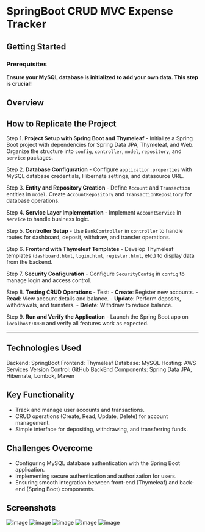 # SpringBoot CRUD MVC Expense Tracker

## Getting Started
### Prerequisites
**Ensure your MySQL database is initialized to add your own data. This step is crucial!**


## Overview
## How to Replicate the Project

Step 1. **Project Setup with Spring Boot and Thymeleaf**
    - Initialize a Spring Boot project with dependencies for Spring Data JPA, Thymeleaf, and Web. Organize the structure into `config`, `controller`, `model`, `repository`, and `service` packages.

Step 2. **Database Configuration**
    - Configure `application.properties` with MySQL database credentials, Hibernate settings, and datasource URL.

Step 3. **Entity and Repository Creation**
    - Define `Account` and `Transaction` entities in `model`. Create `AccountRepository` and `TransactionRepository` for database operations.

Step 4. **Service Layer Implementation**
    - Implement `AccountService` in `service` to handle business logic.

Step 5. **Controller Setup**
    - Use `BankController` in `controller` to handle routes for dashboard, deposit, withdraw, and transfer operations.

Step 6. **Frontend with Thymeleaf Templates**
    - Develop Thymeleaf templates (`dashboard.html`, `login.html`, `register.html`, etc.) to display data from the backend.

Step 7. **Security Configuration**
    - Configure `SecurityConfig` in `config` to manage login and access control.

Step 8. **Testing CRUD Operations**
    - Test:
        - **Create**: Register new accounts.
        - **Read**: View account details and balance.
        - **Update**: Perform deposits, withdrawals, and transfers.
        - **Delete**: Withdraw to reduce balance.

Step 9. **Run and Verify the Application**
    - Launch the Spring Boot app on `localhost:8080` and verify all features work as expected.

---

## Technologies Used
Backend: SpringBoot
Frontend: Thymeleaf
Database: MySQL
Hosting: AWS Services
Version Control: GitHub
BackEnd Components: Spring Data JPA, Hibernate, Lombok, Maven


## Key Functionality
- Track and manage user accounts and transactions.
- CRUD operations (Create, Read, Update, Delete) for account management.
- Simple interface for depositing, withdrawing, and transferring funds.

## Challenges Overcome
- Configuring MySQL database authentication with the Spring Boot application.
- Implementing secure authentication and authorization for users.
- Ensuring smooth integration between front-end (Thymeleaf) and back-end (Spring Boot) components.

## Screenshots
![image](https://github.com/user-attachments/assets/7675f5fd-2b9c-4cfc-94c1-a555084398f5)
![image](https://github.com/user-attachments/assets/60a5cccb-75c6-4c83-8e91-65d617bb6469)
![image](https://github.com/user-attachments/assets/dcaad99e-f740-41d9-add9-a96eca1070eb)
![image](https://github.com/user-attachments/assets/a7f23848-7b1f-4f7d-a4ea-a37467144bc0)
![image](https://github.com/user-attachments/assets/89fa3169-a438-4fd2-b67d-1019fa99685b)





